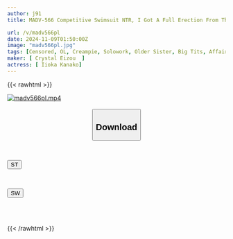 ```yaml
---
author: j91
title: MADV-566 Competitive Swimsuit NTR, I Got A Full Erection From The Big Breasts Of The Girl Next Door Who Is Good At Working! Even Though I'm Married, I Was Made To Cum Many Times During Intense Sex. Kana Morisawa

url: /v/madv566pl
date: 2024-11-09T01:50:00Z
image: "madv566pl.jpg"
tags: [Censored, OL, Creampie, Solowork, Older Sister, Big Tits, Affair, Cuckold]
maker: [ Crystal Eizou  ]
actress: [ Iioka Kanako]
---
```



{{< rawhtml >}}

<div class="video" data-videoid="09loezWJe3iAa8">
    <a href="javascript:;">
        <img src="/v/madv566pl/madv566pl.jpg" width="WIDTH" height="HEIGHT" alt="madv566pl.mp4" loading="lazy">
    </a>
</div>

<script type="text/javascript" src="https://j91.asia/asset/on-demand-st.js"></script>

<br>
  <link rel="stylesheet" href="https://j91.asia/asset/bs5.css">
  
  <center>
  <button class="btn btn-primary" type="button" data-bs-toggle="collapse" data-bs-target=".multi-collapse" aria-expanded="false" aria-controls="multiCollapseExample1 multiCollapseExample2"><h2>Download</h2></button></center>
</p>
<div class="row">
  <div class="col">
    <div class="collapse multi-collapse" id="multiCollapseExample1">
      <div class="card card-body">
	      	      <br>
<div class="buttons">  
<p><a href="/v/madv566pl/st.html" target="_blank"><button class="btn-hover color-3"><i class="fa fa-download"></i> ST</button></a></p></div>
    </div>
  </div>
</div>
  <div class="col">
    <div class="collapse multi-collapse" id="multiCollapseExample2">
      <div class="card card-body">
	      <br>
<div class="buttons">
<p><a href="/v/madv566pl/sw.html" target="_blank"><button class="btn-hover color-2"><i class="fa fa-download"></i> SW</button></a></p></div>
<br><br>
      </div>
    </div>
  </div>
</div>

{{< /rawhtml >}}